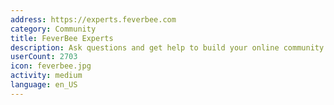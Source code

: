 ```yaml
---
address: https://experts.feverbee.com
category: Community
title: FeverBee Experts
description: Ask questions and get help to build your online community
userCount: 2703
icon: feverbee.jpg
activity: medium
language: en_US
---
```

